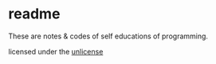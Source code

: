 # readme

These are notes & codes of self educations of programming.

licensed under the [unlicense](https://unlicense.org/)
